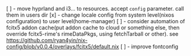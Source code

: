 [ ] - move hyprland and i3... to resources. accept `config` parameter. call them in users dir
[x] - change locale config from system level(nixos configuration) to user level(home-manager)
[ ] - consider automation of fcitx5 addon cache(put addon cache to cloud or something else, then override fcitx5-rime's rimeDataPkgs, using fetchTarball or other). see https://github.com/ryan4yin/nix-config/blob/v0.0.4/overlays/fcitx5/default.nix
[ ] - improve fontconfig 
